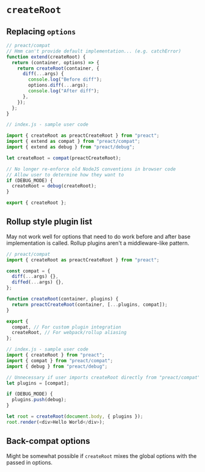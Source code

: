 # `createRoot`

## Replacing `options`

```js
// preact/compat
// Hmm can't provide default implementation... (e.g. catchError)
function extend(createRoot) {
  return (container, options) => {
    return createRoot(container, {
      diff(...args) {
        console.log("Before diff");
        options.diff(...args);
        console.log("After diff");
      },
    });
  };
}

// index.js - sample user code

import { createRoot as preactCreateRoot } from "preact";
import { extend as compat } from "preact/compat";
import { extend as debug } from "preact/debug";

let createRoot = compat(preactCreateRoot);

// No longer re-enforce old NodeJS conventions in browser code
// Allow user to determine how they want to
if (DEBUG_MODE) {
  createRoot = debug(createRoot);
}

export { createRoot };
```

## Rollup style plugin list

May not work well for options that need to do work before and after base
implementation is called. Rollup plugins aren't a middleware-like pattern.

```js
// preact/compat
import { createRoot as preactCreateRoot } from "preact";

const compat = {
  diff(...args) {},
  diffed(...args) {},
};

function createRoot(container, plugins) {
  return preactCreateRoot(container, [...plugins, compat]);
}

export {
  compat, // For custom plugin integration
  createRoot, // For webpack/rollup aliasing
};

// index.js - sample user code
import { createRoot } from "preact";
import { compat } from "preact/compat";
import { debug } from "preact/debug";

// Unnecessary if user imports createRoot directly from "preact/compat"
let plugins = [compat];

if (DEBUG_MODE) {
  plugins.push(debug);
}

let root = createRoot(document.body, { plugins });
root.render(<div>Hello World</div>);
```

## Back-compat options

Might be somewhat possible if `createRoot` mixes the global options
with the passed in options.
